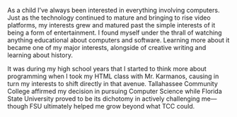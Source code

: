 As a child I’ve always been interested in everything involving computers. Just as the technology continued to mature and bringing to rise video platforms, my interests grew and matured past the simple interests of it being a form of entertainment. I found myself under the thrall of watching anything educational about computers and software. Learning more about it became one of my major interests, alongside of creative writing and learning about history.  

It was during my high school years that I started to think more about programming when I took my HTML class with Mr. Karmanos, causing in turn my interests to shift directly in that avenue. Tallahassee Community College affirmed my decision in pursuing Computer Science while Florida State University proved to be its dichotomy in actively challenging me—though FSU ultimately helped me grow beyond what TCC could.